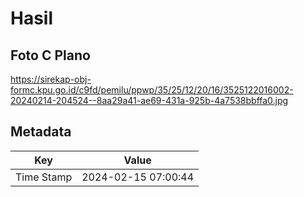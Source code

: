 # Hasil

## Foto C Plano

https://sirekap-obj-formc.kpu.go.id/c9fd/pemilu/ppwp/35/25/12/20/16/3525122016002-20240214-204524--8aa29a41-ae69-431a-925b-4a7538bbffa0.jpg


## Metadata

| Key        | Value               |
| ---------- | ------------------- |
| Time Stamp | 2024-02-15 07:00:44 |



